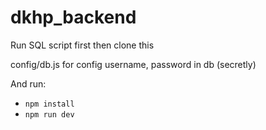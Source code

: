 # dkhp_backend

Run SQL script first then clone this

config/db.js for config username, password in db (secretly)

And run:

  - `npm install`
  - `npm run dev`
